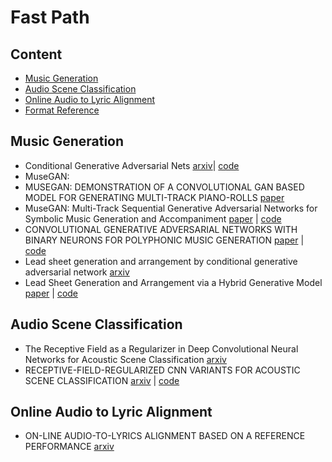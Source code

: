 # Fast Path

## Content
- [Music Generation](#music-generation)
- [Audio Scene Classification](#audio-scene-classification)
- [Online Audio to Lyric Alignment](#online-audio-to-lyric-alignment)
- [Format Reference](https://github.com/tigerneil/awesome-deep-rl/edit/master/README.md)

## Music Generation
* Conditional Generative Adversarial Nets [arxiv](https://arxiv.org/pdf/1411.1784.pdf)| [code]()
* MuseGAN:
* MUSEGAN: DEMONSTRATION OF A CONVOLUTIONAL GAN BASED MODEL FOR GENERATING MULTI-TRACK PIANO-ROLLS [paper](https://salu133445.github.io/musegan/pdf/musegan-ismir2017-lbd-paper.pdf)
* MuseGAN: Multi-Track Sequential Generative Adversarial Networks for Symbolic Music Generation and Accompaniment [paper](https://salu133445.github.io/musegan/pdf/musegan-aaai2018-paper.pdf) | [code](https://github.com/salu133445/musegan)
* CONVOLUTIONAL GENERATIVE ADVERSARIAL NETWORKS WITH BINARY NEURONS FOR POLYPHONIC MUSIC GENERATION [paper](https://salu133445.github.io/bmusegan/pdf/bmusegan-ismir2018-paper.pdf) | [code](https://github.com/salu133445/bmusegan)
* Lead sheet generation and arrangement by conditional generative adversarial network [arxiv](https://arxiv.org/pdf/1807.11161.pdf)
* Lead Sheet Generation and Arrangement via a Hybrid Generative Model [paper](https://liuhaumin.github.io/LeadsheetArrangement/pdf/ismir2018leadsheetarrangement.pdf) | [code](https://github.com/liuhaumin/LeadsheetArrangement)

## Audio Scene Classification

* The Receptive Field as a Regularizer in Deep Convolutional Neural Networks for Acoustic Scene Classification [arxiv](https://arxiv.org/pdf/1907.01803.pdf)
* RECEPTIVE-FIELD-REGULARIZED CNN VARIANTS FOR ACOUSTIC SCENE CLASSIFICATION [arxiv](https://arxiv.org/pdf/1909.02859.pdf) | [code](https://github.com/kkoutini/cpjku_dcase20)

## Online Audio to Lyric Alignment
* ON-LINE AUDIO-TO-LYRICS ALIGNMENT BASED ON A REFERENCE PERFORMANCE [arxiv](https://arxiv.org/pdf/2107.14496.pdf)



